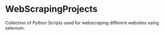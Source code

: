 # WebScrapingProjects
Collection of Python Scripts used for webscraping different websites using selenium.
